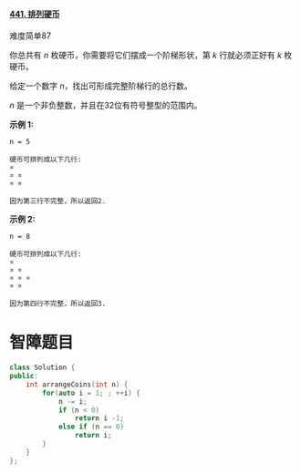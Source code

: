 #### [441. 排列硬币](https://leetcode-cn.com/problems/arranging-coins/)

难度简单87

你总共有 *n* 枚硬币，你需要将它们摆成一个阶梯形状，第 *k* 行就必须正好有 *k* 枚硬币。

给定一个数字 *n*，找出可形成完整阶梯行的总行数。

*n* 是一个非负整数，并且在32位有符号整型的范围内。

**示例 1:**

```
n = 5

硬币可排列成以下几行:
¤
¤ ¤
¤ ¤

因为第三行不完整，所以返回2.
```

**示例 2:**

```
n = 8

硬币可排列成以下几行:
¤
¤ ¤
¤ ¤ ¤
¤ ¤

因为第四行不完整，所以返回3.
```



# 智障题目

```c++
class Solution {
public:
    int arrangeCoins(int n) {
        for(auto i = 1; ; ++i) {
            n -= i;
            if (n < 0)
                return i -1;
            else if (n == 0)
                return i;
        }
    }
};
```

